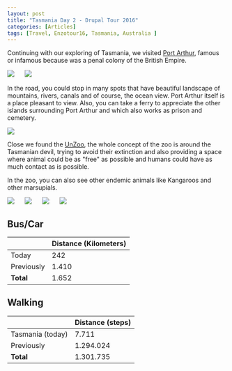 ```yaml
---
layout: post
title: "Tasmania Day 2 - Drupal Tour 2016"
categories: [Articles]
tags: [Travel, Enzotour16, Tasmania, Australia ]
---
```

Continuing with our exploring of Tasmania, we visited [Port Arthur](https://en.wikipedia.org/wiki/Port_Arthur,_Tasmania), famous or infamous because was a penal colony of the British Empire.

<img style="margin-right: 20px;" src="{{site.url }}/assets/img/port-arthur-1.jpg"/>

<img style="margin-right: 20px;" src="{{site.url }}/assets/img/port-arthur-2.jpg"/>

In the road, you could stop in many spots that have beautiful landscape of mountains, rivers, canals and of course, the ocean view. Port Arthur itself is a place pleasant to view. Also, you can take a ferry to appreciate the other islands surrounding Port Arthur and which also works as prison and cemetery.

<img style="margin-right: 20px;" src="{{site.url }}/assets/img/port-arthur-3.jpg"/>

Close we found the [UnZoo](https://tasmaniandevilunzoo.com.au), the whole concept of the zoo is around the Tasmanian devil, trying to avoid their extinction and also providing a space where animal could be as "free" as possible and humans could have as much contact as is possible.

In the zoo, you can also see other endemic animals like Kangaroos and other marsupials.

<img style="margin-right: 20px;" src="{{site.url }}/assets/img/unzoo-1.jpg"/>

<img style="margin-right: 20px;" src="{{site.url }}/assets/img/unzoo-2.jpg"/>

<img style="margin-right: 20px;" src="{{site.url }}/assets/img/unzoo-3.jpg"/>

<img style="margin-right: 20px;" src="{{site.url }}/assets/img/unzoo-4.jpg"/>

## Bus/Car
|  | Distance (Kilometers) |
|---|---|
| Today  |  242    |
| Previously  | 1.410 |
| **Total**  | 1.652 |

## Walking
|  | Distance (steps) |
|---|---|
| Tasmania (today) | 7.711  |
| Previously  | 1.294.024 |
| **Total**  | 1.301.735 |